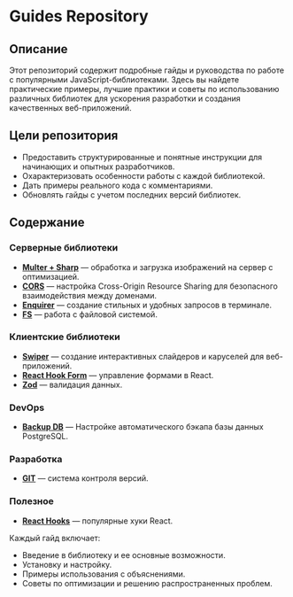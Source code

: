 # Guides Repository

## Описание

Этот репозиторий содержит подробные гайды и руководства по работе с популярными JavaScript-библиотеками. Здесь вы найдете практические примеры, лучшие практики и советы по использованию различных библиотек для ускорения разработки и создания качественных веб-приложений.

## Цели репозитория

- Предоставить структурированные и понятные инструкции для начинающих и опытных разработчиков.
- Охарактеризовать особенности работы с каждой библиотекой.
- Дать примеры реального кода с комментариями.
- Обновлять гайды с учетом последних версий библиотек.

## Содержание

### Серверные библиотеки
- [**Multer + Sharp**](./server/multer+sharp.md) — обработка и загрузка изображений на сервер с оптимизацией.
- [**CORS**](./server/CORS.md) — настройка Cross-Origin Resource Sharing для безопасного взаимодействия между доменами.
- [**Enquirer**](./server/enquirer.md) — создание стильных и удобных запросов в терминале.
- [**FS**](./server/fs.md) — работа с файловой системой.

### Клиентские библиотеки
- [**Swiper**](./client/swiper.md) — создание интерактивных слайдеров и каруселей для веб-приложений.
- [**React Hook Form**](./client/react-hook-form.md) — управление формами в React.
- [**Zod**](./client/zod.md) — валидация данных.

### DevOps
- [**Backup DB**](./devops/backup_db.md) — Настройке автоматического бэкапа базы данных PostgreSQL.

### Разработка
- [**GIT**](./development/git.md) — система контроля версий.

### Полезное
- [**React Hooks**](./client/react-hooks.md) — популярные хуки React.

Каждый гайд включает:
- Введение в библиотеку и ее основные возможности.
- Установку и настройку.
- Примеры использования с объяснениями.
- Советы по оптимизации и решению распространенных проблем.
